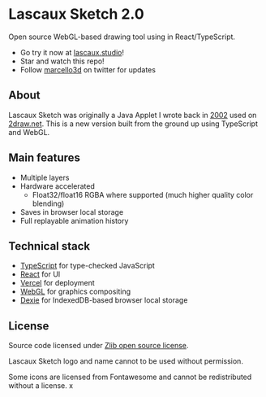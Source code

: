 # Lascaux Sketch 2.0

Open source WebGL-based drawing tool using in React/TypeScript.

- Go try it now at [lascaux.studio](https://lascaux.studio)!
- Star and watch this repo!
- Follow [marcello3d](https://twitter.com/marcello3d) on twitter for updates 

## About

Lascaux Sketch was originally a Java Applet I wrote back in [2002](https://web.archive.org/web/20041009175410/http://www.cellosoft.com/sketchstudio/)
used on [2draw.net](https://2draw.net/). This is a new version built from the ground up using TypeScript and WebGL.

## Main features

- Multiple layers
- Hardware accelerated
  - Float32/float16 RGBA where supported (much higher quality color blending)
- Saves in browser local storage
- Full replayable animation history

## Technical stack

- [TypeScript](https://www.typescriptlang.org) for type-checked JavaScript
- [React](https://reactjs.org) for UI
- [Vercel](https://vercel.com) for deployment
- [WebGL](https://developer.mozilla.org/en-US/docs/Web/API/WebGL_API) for graphics compositing
- [Dexie](https://dexie.org) for IndexedDB-based browser local storage

## License

Source code licensed under [Zlib open source license](https://opensource.org/licenses/Zlib).

Lascaux Sketch logo and name cannot to be used without permission.

Some icons are licensed from Fontawesome and cannot be redistributed without a license. 
x
